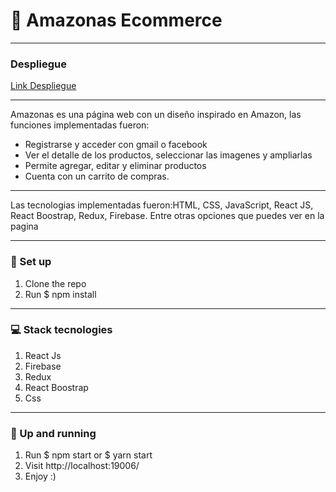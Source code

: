 # 🔭 Amazonas Ecommerce

*********
### Despliegue

[Link Despliegue](https://as-19782.web.app)

*********
Amazonas es una página web con un diseño inspirado en Amazon, las funciones implementadas fueron:

* Registrarse y acceder con gmail o facebook
* Ver el detalle de los productos, seleccionar las imagenes y ampliarlas
* Permite agregar, editar y eliminar productos
* Cuenta con un carrito de compras.

********

Las tecnologias implementadas fueron:HTML, CSS, JavaScript, React JS, React Boostrap, Redux, Firebase.
Entre otras opciones que puedes ver en la pagina

********
### 📡  Set up

1. Clone the repo
2. Run $ npm install

********
### 💻 Stack tecnologies
1. React Js
2. Firebase
3. Redux
4. React Boostrap
5. Css

********
### 🤠 Up and running

1. Run $ npm start or $ yarn start
2. Visit http://localhost:19006/
3. Enjoy :)

